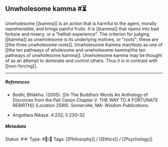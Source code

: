 ## Unwholesome kamma  #⏳ 

Unwholesome [[kamma]] is an action that is harmful to the agent, morally reprehensible, and brings painful fruits. It is [[kamma]] that ripens into bad fortune and misery, or a "hellish experience". The criterion for judging [[kamma]] as unwholesome is its underlying motives, or "roots"; these are [[the three unwholesome roots]]. Unwholesome Kamma manifests as one of [[the ten pathways of wholesome and unwholesome kamma|the ten pathways of unwholesome kamma]]. Unwholesome kamma may be thought of as an attempt to dominate and control others. Thus it is in contrast with [[non-forcing]].

___

##### References

- Bodhi, Bhikkhu. (2005). [[In The Buddha’s Words An Anthology of Discorces from the Pali Canon Chapter V. THE WAY TO A FORTUNATE REBIRTH]] (Location 2599). Somerville, MA: _Wisdom Publications_.

- Anguttara Nikaya. 4:232; II 230–32

##### Metadata

Status: #☀️ 
Type: #🔵/🔵 
Tags: [[Philosophy]] / [[Ethics]] / [[Psychology]]